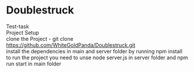 # Doublestruck
Test-task<br/>
Project Setup<br/>
clone the Project - git clone https://github.com/WhiteGoldPanda/Doublestruck.git<br/>
install the dependencies in main and server folder by running npm install <br/>
to run the project you need to unse node server.js in server folder and npm run start in main folder 


